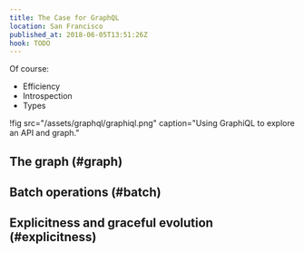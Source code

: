 ```yaml
---
title: The Case for GraphQL
location: San Francisco
published_at: 2018-06-05T13:51:26Z
hook: TODO
---
```


Of course:

* Efficiency
* Introspection
* Types

!fig src="/assets/graphql/graphiql.png" caption="Using GraphiQL to explore an API and graph."

## The graph (#graph)

## Batch operations (#batch)

## Explicitness and graceful evolution (#explicitness)


